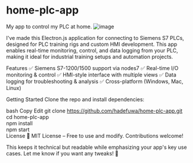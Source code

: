 # home-plc-app
My app to control my PLC at home.
![image](https://github.com/user-attachments/assets/0fe3451c-b59e-4d90-9411-b2fccfefeb7c)

I've made this Electron.js application for connecting to Siemens S7 PLCs, designed for PLC training rigs and custom HMI development. This app enables real-time monitoring, control, and data logging from your PLC, making it ideal for industrial training setups and automation projects.

Features
✅ Siemens S7-1200/1500 support via nodes7
✅ Real-time I/O monitoring & control
✅ HMI-style interface with multiple views
✅ Data logging for troubleshooting & analysis
✅ Cross-platform (Windows, Mac, Linux)

Getting Started
Clone the repo and install dependencies:

bash
Copy
Edit
git clone https://github.com/hadefuwa/home-plc-app.git  
cd home-plc-app  
npm install  
npm start  
License
📜 MIT License – Free to use and modify. Contributions welcome!

This keeps it technical but readable while emphasizing your app's key use cases. Let me know if you want any tweaks! 🚀
